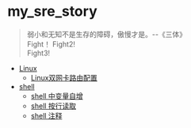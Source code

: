 # my_sre_story

> 弱小和无知不是生存的障碍，傲慢才是。--《三体》  
> Fight！ 
> Fight2!  
> Fight3!  
 

- [Linux](./shell/)
  * [Linux双网卡路由配置](./Linux/Linux双网卡路由配置.md)
- [shell](./shell/)
  * [shell 中变量自增](./shell/shell中变量自增.md)
  * [shell 按行读取](./shell/shell按行读取.md)
  * [shell 注释](./shell/shell注释.md)

